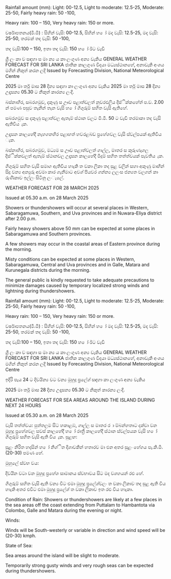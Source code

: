 Rainfall amount (mm): Light: 00-12.5, Light to moderate: 12.5-25, Moderate: 25-50, Fairly heavy rain: 50 -100,

Heavy rain: 100 – 150, Very heavy rain: 150 or more.

වර්ෂාපතනය(මි.මී) : සිහින් වැසි: 00-12.5, සිහින් හ ෝ මද වැසි: 12.5-25, මද වැසි: 25-50, තරමක් තද වැසි: 50 -100,

තද වැසි:100 – 150, ඉතා තද වැසි: 150 හ ෝ ඊට වැඩි

ශ්‍රී ලං කා ව සඳහා ස මා න්‍ය ය කා ලංගුණ අන්‍ය වැකිය GENERAL WEATHER FORECAST FOR SRI LANKA ජාතික කාලගුණ විදයා මධ්‍යස්ථානහේ, අනාවැකි අංශය මගින් නිකුත් කරන ලදි Issued by Forecasting Division, National Meteorological Centre

2025 මා ර්තු මාස 28 දින්‍ය සඳහා කා ලංගුණ අන්‍ය වැකිය 2025 මා ර්තු මාස 28 දින්‍ය උදෑසන්‍ය 05.30 ට නිකුත් කාරන්‍ය ලංදි.

බස්නාහිර, සබරගමුව, දකුණු ස ඌව පළාත්වලත් නුවරඑලිය දිස්ික්කහේත් ප.ව. 2.00 න් පමණ පසුව තැනින් තැන වැසි හ ෝ ගිගුරුම් සහිත වැසි ඇතිහේ.

සබරගමුව ස දකුණු පළාත්වල ඇතැම් ස්ථාන වලට මි.මි. 50 ට වැඩි තරමාකා තද වැසි ඇතිවිය ැක.

උදෑසන කාලහේදී නැහගනහිර පළාහත් හවරළබඩ ප්‍රහේශවල වැසි ස්වල්පයක් ඇතිවිය ැක.

බස්නාහිර, සබරගමුව, මධ්‍යම ස ඌව පළාත්වලත් ගාල්ල, මාතර ස කුරුණෑගල දිස්ික්කවලත් ඇතැම් ස්ථානවල උදෑසන කාලහේදී මීදුම් සහිත තත්ත්වයක් පැවතිය ැක.

ගිගුරුම් සහිත වැසි සමාග ඇතිවිය හාැකි ත වකා ලිකා තද සුළ වලින් සහා අකුණු මාඟින් සිදු වන්‍ය අන්‍යුරු අවමා කාර ගැනීමාට අවශ්‍ පියවර ගන්න්‍ය ලලංස ජන්‍යත වලගන් කා රුණිකාව ඉල්ලං සිටිනු ලංැලේ.

WEATHER FORECAST FOR 28 MARCH 2025

Issued at 05.30 a.m. on 28 March 2025

Showers or thundershowers will occur at several places in Western, Sabaragamuwa, Southern, and Uva provinces and in Nuwara-Eliya district after 2.00 p.m.

Fairly heavy showers above 50 mm can be expected at some places in Sabaragamuwa and Southern provinces.

A few showers may occur in the coastal areas of Eastern province during the morning.

Misty conditions can be expected at some places in Western, Sabaragamuwa, Central and Uva provinces and in Galle, Matara and Kurunegala districts during the morning.

The general public is kindly requested to take adequate precautions to minimize damages caused by temporary localized strong winds and lightning during thundershowers.

Rainfall amount (mm): Light: 00-12.5, Light to moderate: 12.5-25, Moderate: 25-50, Fairly heavy rain: 50 -100,

Heavy rain: 100 – 150, Very heavy rain: 150 or more.

වර්ෂාපතනය(මි.මී) : සිහින් වැසි: 00-12.5, සිහින් හ ෝ මද වැසි: 12.5-25, මද වැසි: 25-50, තරමක් තද වැසි: 50 -100,

තද වැසි:100 – 150, ඉතා තද වැසි: 150 හ ෝ ඊට වැඩි

ශ්‍රී ලං කා ව සඳහා ස මා න්‍ය ය කා ලංගුණ අන්‍ය වැකිය GENERAL WEATHER FORECAST FOR SRI LANKA ජාතික කාලගුණ විදයා මධ්‍යස්ථානහේ, අනාවැකි අංශය මගින් නිකුත් කරන ලදි Issued by Forecasting Division, National Meteorological Centre

ඉදිරි පැය 24 ට දිවයින්‍ය වට වන්‍ය මුහුදු ප්‍රලේශ්‍ සඳහා කා ලංගුණ අන්‍ය වැකිය

2025 මා ර්තු මාස 28 දින්‍ය උදෑසන්‍ය 05.30 ට නිකුත් කාරන්‍ය ලංදි.

WEATHER FORECAST FOR SEA AREAS AROUND THE ISLAND DURING NEXT 24 HOURS

Issued at 05.30 a.m. on 28 March 2025

වැසි තත්ත්වය: පුත්තලම සිට හකාළඹ, ගාල්ල ස මාතර ර ා ම්බන්හතාට දක්වා වන මුහුදු ප්‍රහේශවල සවස් කාලහේදී හ ෝ රාත්‍රී කාලහේදී ස්ථාන ස්වල්පයක වැසි හ ෝ ගිගුරුම් සහිත වැසි ඇති විය ැක. සුළඟ:

සුළං නිරිත හදසින් හ ෝ නිශ්ිත දිශාවකින් හතාරව මා එන අතර සුළං හේගය පැ.කි.මී. (20-30) පමණ හේ.

මුහුලේ ස්වභ වය:

දිවයින වටා වන මුහුදු ප්‍රහේශ සාමානය ස්වභාවය සිට මද වශහයන් රළු හේ.

ගිගුරුම් සහිත වැසි ඇති වන්‍ය විට එමා මුහුදු ප්‍රලේශ්‍වලං ත වකා ලිකාව තද සුළ ඇති විය හාැකි අතර එවිට එමා මුහුදු ප්‍රලේශ්‍ ත වකා ලිකාව ඉත රළු විය හාැකා.

Condition of Rain: Showers or thundershowers are likely at a few places in the sea areas off the coast extending from Puttalam to Hambantota via Colombo, Galle and Matara during the evening or night.

Winds:

Winds will be South-westerly or variable in direction and wind speed will be (20-30) kmph.

State of Sea:

Sea areas around the island will be slight to moderate.

Temporarily strong gusty winds and very rough seas can be expected during thundershowers.